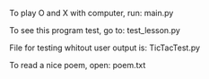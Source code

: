 To play O and X with computer, run:    main.py 

To see this program test, go to:    test_lesson.py

File for testing whitout user output is:   TicTacTest.py 

To read a nice poem, open:    poem.txt
